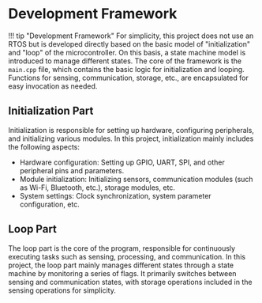 # Development Framework

!!! tip "Development Framework"
    For simplicity, this project does not use an RTOS but is developed directly based on the basic model of "initialization" and "loop" of the microcontroller. On this basis, a state machine model is introduced to manage different states. The core of the framework is the `main.cpp` file, which contains the basic logic for initialization and looping. Functions for sensing, communication, storage, etc., are encapsulated for easy invocation as needed.

## Initialization Part

Initialization is responsible for setting up hardware, configuring peripherals, and initializing various modules. In this project, initialization mainly includes the following aspects:

- Hardware configuration: Setting up GPIO, UART, SPI, and other peripheral pins and parameters.
- Module initialization: Initializing sensors, communication modules (such as Wi-Fi, Bluetooth, etc.), storage modules, etc.
- System settings: Clock synchronization, system parameter configuration, etc.

## Loop Part

The loop part is the core of the program, responsible for continuously executing tasks such as sensing, processing, and communication. In this project, the loop part mainly manages different states through a state machine by monitoring a series of flags. It primarily switches between sensing and communication states, with storage operations included in the sensing operations for simplicity.
